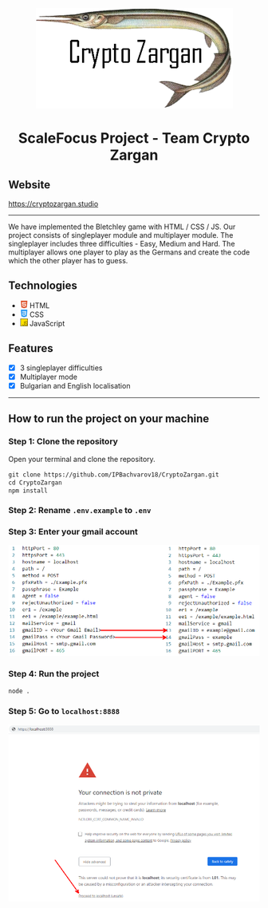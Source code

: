 <p align="center">
  <img src="docs/logo.png" alt="Phantasma Logo" />
</p> 
<h1 align="center">ScaleFocus Project - Team Crypto Zargan</h1>

## Website

https://cryptozargan.studio

---

We have implemented the Bletchley game with HTML / CSS / JS. Our project consists of singleplayer module and multiplayer module. The singleplayer includes three difficulties - Easy, Medium and Hard. The multiplayer allows one player to play as the Germans and create the code which the other player has to guess.

## Technologies

-   <img src="docs/html5.png" width="15px" height="15px"> HTML
-   <img src="docs/css-3.png" width="15px" height="15px"> CSS
-   <img src="docs/js.png" width="15px" height="15px"> JavaScript

## Features

-   [x] 3 singleplayer difficulties
-   [x] Multiplayer mode
-   [x] Bulgarian and English localisation

---

## How to run the project on your machine

### Step 1: Clone the repository

Open your terminal and clone the repository.

```
git clone https://github.com/IPBachvarov18/CryptoZargan.git
cd CryptoZargan
npm install
```

### Step 2: Rename `.env.example` to `.env`

### Step 3: Enter your gmail account

<img src="docs/gmail.png" alt="Step 3" />

### Step 4: Run the project

```
node .
```

### Step 5: Go to `localhost:8888`

<img src="docs/safe.png" alt="Step 3" />
